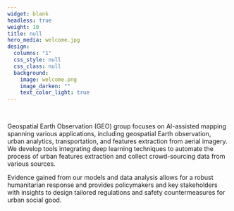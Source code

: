 ```yaml
---
widget: blank
headless: true
weight: 10
title: null
hero_media: welcome.jpg
design:
  columns: "1"
  css_style: null
  css_class: null
  background:
    image: welcome.png
    image_darken: ""
    text_color_light: true
---
```

<br>

 Geospatial Earth Observation (GEO) group focuses on AI-assisted mapping spanning various applications, including geospatial Earth observation, urban analytics, transportation, and features extraction from aerial imagery. We develop tools integrating deep learning techniques to automate the process of urban features extraction and collect crowd-sourcing data from various sources. 

Evidence gained from our models and data analysis allows for a robust humanitarian response and provides policymakers and key stakeholders with insights to design tailored regulations and safety countermeasures for urban social good.